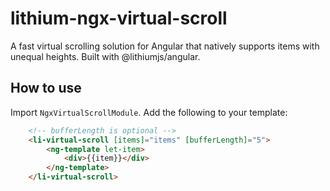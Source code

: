 # lithium-ngx-virtual-scroll

A fast virtual scrolling solution for Angular that natively supports items with unequal heights. Built with @lithiumjs/angular.

## How to use

Import `NgxVirtualScrollModule`. Add the following to your template:

```html
    <!-- bufferLength is optional -->
    <li-virtual-scroll [items]="items" [bufferLength]="5">
        <ng-template let-item>
            <div>{{item}}</div>
        </ng-template>
    </li-virtual-scroll>
```